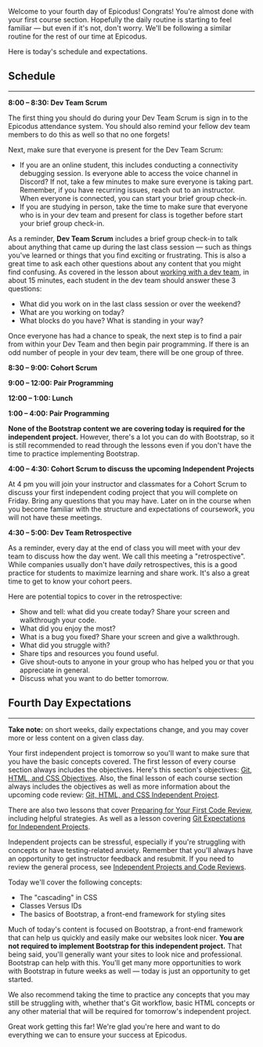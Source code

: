 Welcome to your fourth day of Epicodus! Congrats! You're almost done with your first course section. Hopefully the daily routine is starting to feel familiar — but even if it's not, don't worry. We'll be following a similar routine for the rest of our time at Epicodus.

Here is today's schedule and expectations.

## Schedule

---

**8:00 – 8:30: Dev Team Scrum**

The first thing you should do during your Dev Team Scrum is sign in to the Epicodus attendance system. You should also remind your fellow dev team members to do this as well so that no one forgets!

Next, make sure that everyone is present for the Dev Team Scrum: 

- If you are an online student, this includes conducting a connectivity debugging session. Is everyone able to access the voice channel in Discord? If not, take a few minutes to make sure everyone is taking part. Remember, if you have recurring issues, reach out to an instructor. When everyone is connected, you can start your brief group check-in.
- If you are studying in person, take the time to make sure that everyone who is in your dev team and present for class is together before start your brief group check-in.

As a reminder, **Dev Team Scrum** includes a brief group check-in to talk about anything that came up during the last class session — such as things you've learned or things that you find exciting or frustrating. This is also a great time to ask each other questions about any content that you might find confusing. As covered in the lesson about [working with a dev team](https://pre-work.learnhowtoprogram.com/getting-started-with-intro-to-programming/working-with-a-dev-team), in about 15 minutes, each student in the dev team should answer these 3 questions:

* What did you work on in the last class session or over the weekend?
* What are you working on today?
* What blocks do you have? What is standing in your way?

Once everyone has had a chance to speak, the next step is to find a pair from within your Dev Team and then begin pair programming. If there is an odd number of people in your dev team, there will be one group of three. 

**8:30 – 9:00: Cohort Scrum**

**9:00 – 12:00: Pair Programming** 

**12:00 – 1:00: Lunch**

**1:00 – 4:00: Pair Programming**

**None of the Bootstrap content we are covering today is required for the independent project.** However, there's a lot you can do with Bootstrap, so it is still recommended to read through the lessons even if you don't have the time to practice implementing Bootstrap. 

**4:00 – 4:30: Cohort Scrum to discuss the upcoming Independent Projects**

At 4 pm you will join your instructor and classmates for a Cohort Scrum to discuss your first independent coding project that you will complete on Friday. Bring any questions that you may have. Later on in the course when you become familiar with the structure and expectations of coursework, you will not have these meetings.

**4:30 – 5:00: Dev Team Retrospective**

As a reminder, every day at the end of class you will meet with your dev team to discuss how the day went. We call this meeting a "retrospective". While companies usually don't have _daily_ retrospectives, this is a good practice for students to maximize learning and share work. It's also a great time to get to know your cohort peers.

Here are potential topics to cover in the retrospective:

* Show and tell: what did you create today? Share your screen and walkthrough your code.
* What did you enjoy the most?
* What is a bug you fixed? Share your screen and give a walkthrough.
* What did you struggle with?
* Share tips and resources you found useful.
* Give shout-outs to anyone in your group who has helped you or that you appreciate in general.
* Discuss what you want to do better tomorrow.

## Fourth Day Expectations

---

**Take note:** on short weeks, daily expectations change, and you may cover more or less content on a given class day.

Your first independent project is tomorrow so you'll want to make sure that you have the basic concepts covered. The first lesson of every course section always includes the objectives. Here's this section's objectives: [Git, HTML, and CSS Objectives](/introduction-to-programming/git-html-and-css/git-html-&-css-objectives). Also, the final lesson of each course section always includes the objectives as well as more information about the upcoming code review: [Git, HTML, and CSS Independent Project](/introduction-to-programming/git-html-and-css/git-html-and-css-independent-project).

There are also two lessons that cover [Preparing for Your First Code Review](/introduction-to-programming/git-html-and-css/homework-preparing-for-your-first-code-review), including helpful strategies. As well as a lesson covering [Git Expectations for Independent Projects](/introduction-to-programming/git-html-and-css/homework-git-expectations-for-independent-projects).

Independent projects can be stressful, especially if you're struggling with concepts or have testing-related anxiety. Remember that you'll always have an opportunity to get instructor feedback and resubmit. If you need to review the general process, see [Independent Projects and Code Reviews](https://pre-work.learnhowtoprogram.com/getting-started-at-epicodus/independent-projects-and-code-reviews).

Today we'll cover the following concepts:

* The "cascading" in CSS
* Classes Versus IDs
* The basics of Bootstrap, a front-end framework for styling sites

Much of today's content is focused on Bootstrap, a front-end framework that can help us quickly and easily make our websites look nicer. **You are not required to implement Bootstrap for this independent project.** That being said, you'll generally want your sites to look nice and professional. Bootstrap can help with this. You'll get many more opportunities to work with Bootstrap in future weeks as well — today is just an opportunity to get started.

We also recommend taking the time to practice any concepts that you may still be struggling with, whether that's Git workflow, basic HTML concepts or any other material that will be required for tomorrow's independent project.

Great work getting this far! We're glad you're here and want to do everything we can to ensure your success at Epicodus.
